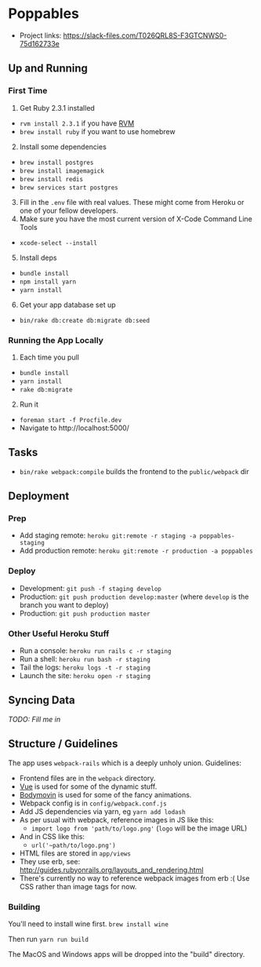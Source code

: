 # Poppables

- Project links: https://slack-files.com/T026QRL8S-F3GTCNWS0-75d162733e

## Up and Running

### First Time

1. Get Ruby 2.3.1 installed
  - `rvm install 2.3.1` if you have [RVM](https://rvm.io/)
  - `brew install ruby` if you want to use homebrew
2. Install some dependencies
  - `brew install postgres`
  - `brew install imagemagick`
  - `brew install redis`
  - `brew services start postgres`
3. Fill in the `.env` file with real values. These might come from Heroku or one of your fellow developers.
4. Make sure you have the most current version of X-Code Command Line Tools
  - `xcode-select --install`
5. Install deps
  - `bundle install`
  - `npm install yarn`
  - `yarn install`
6. Get your app database set up
  - `bin/rake db:create db:migrate db:seed`

### Running the App Locally

1. Each time you pull
  - `bundle install`
  - `yarn install`
  - `rake db:migrate`
2. Run it
  - `foreman start -f Procfile.dev`
  - Navigate to http://localhost:5000/

## Tasks

- `bin/rake webpack:compile` builds the frontend to the `public/webpack` dir

## Deployment

### Prep

- Add staging remote: `heroku git:remote -r staging -a poppables-staging`
- Add production remote: `heroku git:remote -r production -a poppables`

### Deploy

  - Development: `git push -f staging develop`
  - Production: `git push production develop:master` (where `develop` is the branch you want to deploy)
  - Production: `git push production master`

### Other Useful Heroku Stuff

  - Run a console: `heroku run rails c -r staging`
  - Run a shell: `heroku run bash -r staging`
  - Tail the logs: `heroku logs -t -r staging`
  - Launch the site: `heroku open -r staging`

## Syncing Data

_TODO: Fill me in_

## Structure / Guidelines

The app uses `webpack-rails` which is a deeply unholy union. Guidelines:

- Frontend files are in the `webpack` directory.
- [Vue](https://vuejs.org/v2/guide/) is used for some of the dynamic stuff.
- [Bodymovin](https://github.com/bodymovin/bodymovin) is used for some of the fancy animations.
- Webpack config is in `config/webpack.conf.js`
- Add JS dependencies via yarn, eg `yarn add lodash`
- As per usual with webpack, reference images in JS like this:
    - `import logo from 'path/to/logo.png'` (`logo` will be the image URL)
 - And in CSS like this:
    - `url('~path/to/logo.png')`
- HTML files are stored in `app/views`
- They use erb, see: http://guides.rubyonrails.org/layouts_and_rendering.html
- There's currently no way to reference webpack images from erb :( Use CSS rather than image tags for now.

### Building

You'll need to install wine first. `brew install wine`

Then run `yarn run build`

The MacOS and Windows apps will be dropped into the "build" directory.
